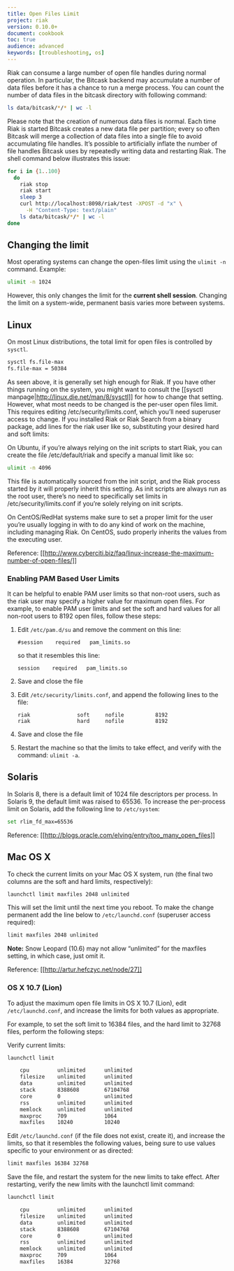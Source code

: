 ```yaml
---
title: Open Files Limit
project: riak
version: 0.10.0+
document: cookbook
toc: true
audience: advanced
keywords: [troubleshooting, os]
---
```


Riak can consume a large number of open file handles during normal operation. In particular, the Bitcask backend may accumulate a number of data files before it has a chance to run a merge process. You can count the number of data files in the bitcask directory with following command:

```bash
ls data/bitcask/*/* | wc -l
```

Please note that the creation of numerous data files is normal. Each time Riak is started Bitcask creates a new data file per partition; every so often Bitcask will merge a collection of data files into a single file to avoid accumulating file handles. It’s possible to artificially inflate the number of file handles Bitcask uses by repeatedly writing data and restarting Riak. The shell command below illustrates this issue:

```bash
for i in {1..100}
  do
    riak stop
    riak start
    sleep 3
    curl http://localhost:8098/riak/test -XPOST -d "x" \
      -H "Content-Type: text/plain"
    ls data/bitcask/*/* | wc -l
done
```

## Changing the limit
Most operating systems can change the open-files limit using the `ulimit -n` command. Example:

```bash
ulimit -n 1024
```

However, this only changes the limit for the **current shell session**. Changing the limit on a system-wide, permanent basis varies more between systems.

## Linux
On most Linux distributions, the total limit for open files is controlled by `sysctl`.

```bash
sysctl fs.file-max
fs.file-max = 50384
```

As seen above, it is generally set high enough for Riak. If you have other things running on the system, you might want to consult the [[sysctl manpage|http://linux.die.net/man/8/sysctl]] for how to change that setting. However, what most needs to be changed is the per-user open files limit. This requires editing /etc/security/limits.conf, which you’ll need superuser access to change. If you installed Riak or Riak Search from a binary package, add lines for the riak user like so, substituting your desired hard and soft limits:

On Ubuntu, if you’re always relying on the init scripts to start Riak, you can create the file /etc/default/riak and specify a manual limit like so:

```bash
ulimit -n 4096
```

This file is automatically sourced from the init script, and the Riak process started by it will properly inherit this setting. As init scripts are always run as the root user, there’s no need to specifically set limits in /etc/security/limits.conf if you’re solely relying on init scripts.

On CentOS/RedHat systems make sure to set a proper limit for the user you’re usually logging in with to do any kind of work on the machine, including managing Riak. On CentOS, sudo properly inherits the values from the executing user.

Reference: [[http://www.cyberciti.biz/faq/linux-increase-the-maximum-number-of-open-files/]]

### Enabling PAM Based User Limits
It can be helpful to enable PAM user limits so that non-root users, such as the riak user may specify a higher value for maximum open files. For example, to enable PAM user limits and set the soft and hard values for all non-root users to 8192 open files, follow these steps:

  1. Edit `/etc/pam.d/su` and remove the comment on this line:

         #session    required   pam_limits.so

     so that it resembles this line:

         session    required   pam_limits.so

  2. Save and close the file

  3. Edit `/etc/security/limits.conf`, and append the following lines to the file:

         riak               soft     nofile          8192
         riak               hard     nofile          8192

  4. Save and close the file

  5. Restart the machine so that the limits to take effect, and verify with the command: `ulimit -a`.

## Solaris
In Solaris 8, there is a default limit of 1024 file descriptors per process. In Solaris 9, the default limit was raised to 65536. To increase the per-process limit on Solaris, add the following line to `/etc/system`:

```bash
set rlim_fd_max=65536
```

Reference: [[http://blogs.oracle.com/elving/entry/too_many_open_files]]

## Mac OS X
To check the current limits on your Mac OS X system, run (the final two columns are the soft and hard limits, respectively):

```bash
launchctl limit maxfiles 2048 unlimited
```

This will set the limit until the next time you reboot. To make the change permanent add the line below to `/etc/launchd.conf` (superuser access required):

```bash
limit maxfiles 2048 unlimited
```

**Note:** Snow Leopard (10.6) may not allow “unlimited” for the maxfiles setting, in which case, just omit it.

Reference: [[http://artur.hefczyc.net/node/27]]

### OS X 10.7 (Lion)
To adjust the maximum open file limits in OS X 10.7 (Lion), edit `/etc/launchd.conf`, and increase the limits for both values as appropriate.

For example, to set the soft limit to 16384 files, and the hard limit to 32768 files, perform the following steps:

Verify current limits:

```bash
launchctl limit

    cpu         unlimited      unlimited
    filesize    unlimited      unlimited
    data        unlimited      unlimited
    stack       8388608        67104768
    core        0              unlimited
    rss         unlimited      unlimited
    memlock     unlimited      unlimited
    maxproc     709            1064
    maxfiles    10240          10240
```

Edit `/etc/launchd.conf` (if the file does not exist, create it), and increase the limits, so that it resembles the following values, being sure to use values specific to your environment or as directed:

```bash
limit maxfiles 16384 32768
```

Save the file, and restart the system for the new limits to take effect. After restarting, verify the new limits with the launchctl limit command:

```bash
launchctl limit

    cpu         unlimited      unlimited
    filesize    unlimited      unlimited
    data        unlimited      unlimited
    stack       8388608        67104768
    core        0              unlimited
    rss         unlimited      unlimited
    memlock     unlimited      unlimited
    maxproc     709            1064
    maxfiles    16384          32768
```

